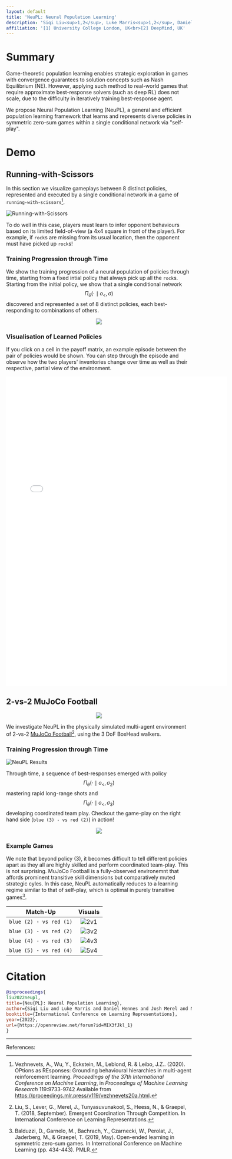 ```yaml
---
layout: default
title: 'NeuPL: Neural Population Learning'
description: 'Siqi Liu<sup>1,2</sup>, Luke Marris<sup>1,2</sup>, Daniel Hennes<sup>2</sup>, Josh Merel<sup>2</sup>, Nicolas Heess<sup>2</sup>, Thore Graepel<sup>1,2</sup>'
affiliation: '[1] University College London, UK<br>[2] DeepMind, UK'
---
```


# Summary
Game-theoretic population learning enables strategic exploration in games with convergence guarantees to solution concepts such as Nash Equilibrium (NE). However, applying such method to real-world games that require approximate best-response solvers (such as deep RL) does not scale, due to the difficulty in iteratively training best-response agent.

We propose Neural Population Learning (NeuPL), a general and efficient population learning framework that learns and represents diverse policies in symmetric zero-sum games within a single conditional network via "self-play".

# Demo

## Running-with-Scissors

In this section we visualize gameplays between 8 distinct policies, represented and executed by a single conditional network in a game of `running-with-scissors`[^1].

![Running-with-Scissors](assets/img/rws.png)

To do well in this case, players must learn to infer opponent behaviours based on its limited field-of-view (a 4x4 square in front of the player). For example, if `rock`s are missing from its usual location, then the opponent must have picked up `rock`s!

### Training Progression through Time

We show the training progression of a neural population of policies through time, starting from a fixed intial policy that always pick up all the `rock`s. Starting from the initial policy, we show that a single conditional network $$\Pi_\theta(\cdot \mid o_{<}, \sigma)$$ discovered and represented a set of 8 distinct policies, each best-responding to combinations of others. 

<p align="center">
  <img src="assets/img/neupl_rws_progression.gif" />
</p>

### Visualisation of Learned Policies

If you click on a cell in the payoff matrix, an example episode between the pair of policies would be shown. You can step through the episode and observe how the two players' inventories change over time as well as their respective, partial view of the environment.  

<p align="center">
<div id="selector-view"></div>
<iframe id="episode-view" src="assets/data/episode_1_0_00.html" scrolling=no height='840' width='600' frameborder='0'></iframe>
<script type="text/javascript">
    var spec = getSpec();
    var view = new vega.View(vega.parse(spec), {
      renderer:  'canvas',
      container: '#selector-view',
      hover:     true
    }).run();

    const episode_view = document.getElementById("episode-view");
    view.addEventListener('click', function(event, item) {
      if (item != null) {
        console.log('clicked', item.datum.home_id, item.datum.away_id);
        episode_view.src = "assets/data/episode_" + item.datum.home_id + "_" + item.datum.away_id + "_00.html";
      }
    });
</script>
</p>

## 2-vs-2 MuJoCo Football

<p align="center">
  <img src="assets/img/soccer.png" />
</p>

We investigate NeuPL in the physically simulated multi-agent environment of 2-vs-2 [MuJoCo Football](https://github.com/deepmind/dm_control/blob/master/dm_control/locomotion/soccer/README.md)[^2], using the 3 DoF BoxHead walkers.

### Training Progression through Time

![NeuPL Results](assets/img/mujoco_soccer.png)

Through time, a sequence of best-responses emerged with policy $$\Pi_\theta(\cdot \mid o_{<}, \sigma_2)$$ mastering rapid long-range shots and $$\Pi_\theta(\cdot \mid o_{<}, \sigma_3)$$ developing coordinated team play. Checkout the game-play on the right hand side (`blue (3) - vs red (2)`) in action! 

<p align="center" width=400 height=300>
  <img src="assets/img/mujoco_soccer_3v2.gif" />
</p>

### Example Games

We note that beyond policy (3), it becomes difficult to tell different policies apart as they all are highly skilled and perform coordinated team-play. This is not surprising. MuJoCo Football is a fully-observed environemnt that affords prominent transitive skill dimensions but comparatively muted strategic cyles. In this case, NeuPL automatically reduces to a learning regime similar to that of self-play, which is optimal in purely transitive games[^3].


| Match-Up                |      Visuals|
|-------------------------|:-------------:|
| `blue (2) - vs red (1)` | ![2v1](assets/img/mujoco_soccer_2v1_vid.gif) |
| `blue (3) - vs red (2)` | ![3v2](assets/img/mujoco_soccer_3v2_vid.gif) |
| `blue (4) - vs red (3)` | ![4v3](assets/img/mujoco_soccer_4v3_vid.gif) |
| `blue (5) - vs red (4)` | ![5v4](assets/img/mujoco_soccer_5v4_vid.gif) |


# Citation

```bibtex
@inproceedings{
liu2022neupl,
title={Neu{PL}: Neural Population Learning},
author={Siqi Liu and Luke Marris and Daniel Hennes and Josh Merel and Nicolas Heess and Thore Graepel},
booktitle={International Conference on Learning Representations},
year={2022},
url={https://openreview.net/forum?id=MIX3fJkl_1}
}
```

--------

References:

[^1]: Vezhnevets, A., Wu, Y., Eckstein, M., Leblond, R. &amp; Leibo, J.Z.. (2020). OPtions as REsponses: Grounding behavioural hierarchies in multi-agent reinforcement learning. <i>Proceedings of the 37th International Conference on Machine Learning</i>, in <i>Proceedings of Machine Learning Research</i> 119:9733-9742 Available from https://proceedings.mlr.press/v119/vezhnevets20a.html.

[^2]: Liu, S., Lever, G., Merel, J., Tunyasuvunakool, S., Heess, N., & Graepel, T. (2018, September). Emergent Coordination Through Competition. In International Conference on Learning Representations. 

[^3]: Balduzzi, D., Garnelo, M., Bachrach, Y., Czarnecki, W., Perolat, J., Jaderberg, M., & Graepel, T. (2019, May). Open-ended learning in symmetric zero-sum games. In International Conference on Machine Learning (pp. 434-443). PMLR.
